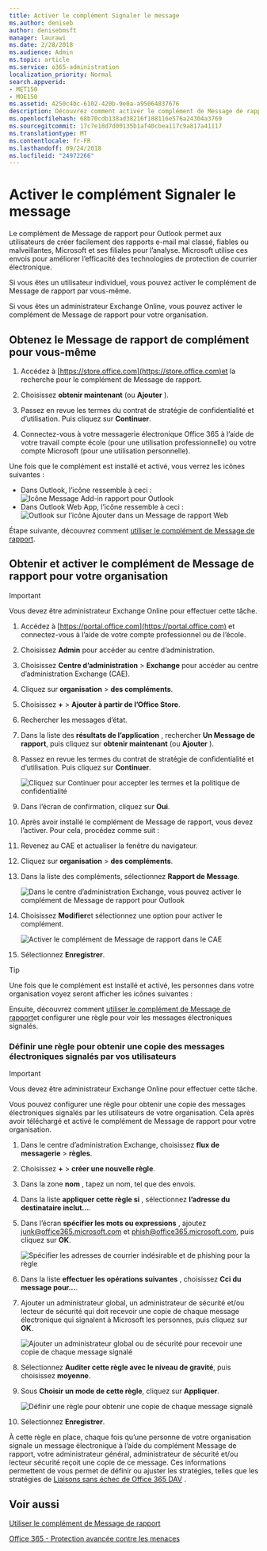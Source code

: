 ```yaml
---
title: Activer le complément Signaler le message
ms.author: deniseb
author: denisebmsft
manager: laurawi
ms.date: 2/28/2018
ms.audience: Admin
ms.topic: article
ms.service: o365-administration
localization_priority: Normal
search.appverid:
- MET150
- MOE150
ms.assetid: 4250c4bc-6102-420b-9e0a-a95064837676
description: Découvrez comment activer le complément de Message de rapport pour Outlook et Outlook sur le web, pour des utilisateurs individuels ou la totalité de votre organisation.
ms.openlocfilehash: 68b70cdb138ad38216f188116e576a24304a3769
ms.sourcegitcommit: 17c7e18d7d00135b1af40cbea117c9a817a41117
ms.translationtype: MT
ms.contentlocale: fr-FR
ms.lasthandoff: 09/24/2018
ms.locfileid: "24972266"
---
```

# <a name="enable-the-report-message-add-in"></a>Activer le complément Signaler le message

Le complément de Message de rapport pour Outlook permet aux utilisateurs de créer facilement des rapports e-mail mal classé, fiables ou malveillantes, Microsoft et ses filiales pour l’analyse. Microsoft utilise ces envois pour améliorer l’efficacité des technologies de protection de courrier électronique.
  
Si vous êtes un utilisateur individuel, vous pouvez activer le complément de Message de rapport par vous-même. 
  
Si vous êtes un administrateur Exchange Online, vous pouvez activer le complément de Message de rapport pour votre organisation.
    
## <a name="get-the-report-message-add-in-for-yourself"></a>Obtenez le Message de rapport de complément pour vous-même

1. Accédez à [https://store.office.com](https://store.office.com)et la recherche pour le complément de Message de rapport.
    
2. Choisissez **obtenir maintenant** (ou **Ajouter** ). 
    
3. Passez en revue les termes du contrat de stratégie de confidentialité et d’utilisation. Puis cliquez sur **Continuer**. 
    
4. Connectez-vous à votre messagerie électronique Office 365 à l’aide de votre travail compte école (pour une utilisation professionnelle) ou votre compte Microsoft (pour une utilisation personnelle).
    
Une fois que le complément est installé et activé, vous verrez les icônes suivantes : 

- Dans Outlook, l’icône ressemble à ceci : <br/> ![Icône Message Add-in rapport pour Outlook](media/OutlookReportMessageIcon.png)<br/>
- Dans Outlook Web App, l’icône ressemble à ceci :<br/>![Outlook sur l’icône Ajouter dans un Message de rapport Web](media/d9326d0b-1769-4bc2-ae58-51f0ebc69a17.png)<br/>

  
Étape suivante, découvrez comment [utiliser le complément de Message de rapport](https://support.office.com/article/b5caa9f1-cdf3-4443-af8c-ff724ea719d2).
  
## <a name="get-and-enable-the-report-message-add-in-for-your-organization"></a>Obtenir et activer le complément de Message de rapport pour votre organisation

> [!IMPORTANT]
> Vous devez être administrateur Exchange Online pour effectuer cette tâche.
  
1. Accédez à [https://portal.office.com](https://portal.office.com) et connectez-vous à l’aide de votre compte professionnel ou de l’école. 
    
2. Choisissez **Admin** pour accéder au centre d’administration. 
    
3. Choisissez **Centre d’administration** \> **Exchange** pour accéder au centre d’administration Exchange (CAE). 
    
4. Cliquez sur **organisation** \> **des compléments**. 
    
5. Choisissez **+** \> **Ajouter à partir de l’Office Store**. 
    
6. Rechercher les messages d’état.
    
7. Dans la liste des **résultats de l’application** , rechercher **Un Message de rapport**, puis cliquez sur **obtenir maintenant** (ou **Ajouter** ). 
    
8. Passez en revue les termes du contrat de stratégie de confidentialité et d’utilisation. Puis cliquez sur **Continuer**. 
    
    ![Cliquez sur Continuer pour accepter les termes et la politique de confidentialité](media/3c813cd6-1601-4791-97dc-f8edbbd3fb6b.png)
  
9. Dans l’écran de confirmation, cliquez sur **Oui**. 
    
10. Après avoir installé le complément de Message de rapport, vous devez l’activer. Pour cela, procédez comme suit :
    
1. Revenez au CAE et actualiser la fenêtre du navigateur.
    
2. Cliquez sur **organisation** \> **des compléments**. 
    
3. Dans la liste des compléments, sélectionnez **Rapport de Message**. 
    
    ![Dans le centre d’administration Exchange, vous pouvez activer le complément de Message de rapport pour Outlook](media/b496743c-55fa-4cdb-aa06-0b2a7aec6dab.png)
  
4. Choisissez **Modifier**et sélectionnez une option pour activer le complément. 
    
    ![Activer le complément de Message de rapport dans le CAE](media/578b1b66-3620-4a8a-9819-1c9cc6836f37.png)
  
5. Sélectionnez **Enregistrer**. 
    
> [!TIP]
> Une fois que le complément est installé et activé, les personnes dans votre organisation voyez seront afficher les icônes suivantes : 
  
Ensuite, découvrez comment [utiliser le complément de Message de rapport](https://support.office.com/article/b5caa9f1-cdf3-4443-af8c-ff724ea719d2)et configurer une règle pour voir les messages électroniques signalés.
  
### <a name="set-up-a-rule-to-get-a-copy-of-email-messages-reported-by-your-users"></a>Définir une règle pour obtenir une copie des messages électroniques signalés par vos utilisateurs

> [!IMPORTANT]
> Vous devez être administrateur Exchange Online pour effectuer cette tâche.
  
Vous pouvez configurer une règle pour obtenir une copie des messages électroniques signalés par les utilisateurs de votre organisation. Cela après avoir téléchargé et activé le complément de Message de rapport pour votre organisation.
  
1. Dans le centre d’administration Exchange, choisissez **flux de messagerie** \> **règles**. 
    
2. Choisissez **+** \> **créer une nouvelle règle**. 
    
3. Dans la zone **nom** , tapez un nom, tel que des envois.
    
4. Dans la liste **appliquer cette règle si** , sélectionnez **l’adresse du destinataire inclut...**. 
    
5. Dans l’écran **spécifier les mots ou expressions** , ajoutez junk@office365.microsoft.com et phish@office365.microsoft.com, puis cliquez sur **OK**. 
    
    ![Spécifier les adresses de courrier indésirable et de phishing pour la règle](media/018c1833-f336-4333-a45c-f2e8b75cd698.png)
  
6. Dans la liste **effectuer les opérations suivantes** , choisissez **Cci du message pour...**. 
    
7. Ajouter un administrateur global, un administrateur de sécurité et/ou lecteur de sécurité qui doit recevoir une copie de chaque message électronique qui signalent à Microsoft les personnes, puis cliquez sur **OK**. 
    
    ![Ajouter un administrateur global ou de sécurité pour recevoir une copie de chaque message signalé](media/a91ab9d1-66f2-4a2e-9dc1-f9f81a2298ad.png)
  
8. Sélectionnez **Auditer cette règle avec le niveau de gravité**, puis choisissez **moyenne**. 
    
9. Sous **Choisir un mode de cette règle**, cliquez sur **Appliquer**. 
    
    ![Définir une règle pour obtenir une copie de chaque message signalé](media/f1cd95ce-e40d-4a8a-8f48-893469eba691.png)
  
10. Sélectionnez **Enregistrer**. 
    
À cette règle en place, chaque fois qu’une personne de votre organisation signale un message électronique à l’aide du complément Message de rapport, votre administrateur général, administrateur de sécurité et/ou lecteur sécurité reçoit une copie de ce message. Ces informations permettent de vous permet de définir ou ajuster les stratégies, telles que les stratégies de [Liaisons sans échec de Office 365 DAV](atp-safe-links.md) . 
  
## <a name="related-topics"></a>Voir aussi

[Utiliser le complément de Message de rapport](https://support.office.com/article/b5caa9f1-cdf3-4443-af8c-ff724ea719d2)
  
[Office 365 - Protection avancée contre les menaces](office-365-atp.md)
  

